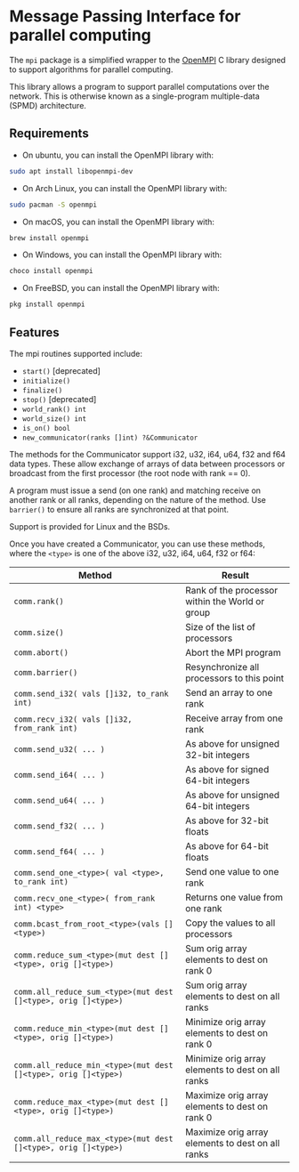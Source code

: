 # Message Passing Interface for parallel computing

The `mpi` package is a simplified wrapper to the [OpenMPI](https://www.open-mpi.org) C library designed
to support algorithms for parallel computing.

This library allows a program to support parallel computations over the network.
This is otherwise known as a single-program multiple-data (SPMD) architecture.

## Requirements

- On ubuntu, you can install the OpenMPI library with:

```bash
sudo apt install libopenmpi-dev
```

- On Arch Linux, you can install the OpenMPI library with:

```bash
sudo pacman -S openmpi
```

- On macOS, you can install the OpenMPI library with:

```bash
brew install openmpi
```

- On Windows, you can install the OpenMPI library with:

```bash
choco install openmpi
```

- On FreeBSD, you can install the OpenMPI library with:

```bash
pkg install openmpi
```

## Features

The mpi routines supported include:

- `start()` [deprecated]
- `initialize()`
- `finalize()`
- `stop()` [deprecated]
- `world_rank() int`
- `world_size() int`
- `is_on() bool`
- `new_communicator(ranks []int) ?&Communicator`

The methods for the Communicator support i32, u32, i64, u64, f32 and f64
data types. These allow exchange of arrays of data between processors
or broadcast from the first processor (the root node with rank == 0).

A program must issue a send (on one rank) and matching receive on another
rank or all ranks, depending on the nature of the method. Use `barrier()`
to ensure all ranks are synchronized at that point.

Support is provided for Linux and the BSDs.

Once you have created a Communicator, you can use these methods,
where the `<type>` is one of the above i32, u32, i64, u64, f32 or f64:

| Method                                                         | Result                                            |
| -------------------------------------------------------------- | ------------------------------------------------- |
| `comm.rank()`                                                  | Rank of the processor within the World or group   |
| `comm.size()`                                                  | Size of the list of processors                    |
| `comm.abort()`                                                 | Abort the MPI program                             |
| `comm.barrier()`                                               | Resynchronize all processors to this point        |
| `comm.send_i32( vals []i32, to_rank int)`                      | Send an array to one rank                         |
| `comm.recv_i32( vals []i32, from_rank int)`                    | Receive array from one rank                       |
| `comm.send_u32( ... )`                                         | As above for unsigned 32-bit integers             |
| `comm.send_i64( ... )`                                         | As above for signed 64-bit integers               |
| `comm.send_u64( ... )`                                         | As above for unsigned 64-bit integers             |
| `comm.send_f32( ... )`                                         | As above for 32-bit floats                        |
| `comm.send_f64( ... )`                                         | As above for 64-bit floats                        |
| `comm.send_one_<type>( val <type>, to_rank int)`               | Send one value to one rank                        |
| `comm.recv_one_<type>( from_rank int) <type>`                  | Returns one value from one rank                   |
| `comm.bcast_from_root_<type>(vals []<type>)`                   | Copy the values to all processors                 |
| `comm.reduce_sum_<type>(mut dest []<type>, orig []<type>)`     | Sum orig array elements to dest on rank 0         |
| `comm.all_reduce_sum_<type>(mut dest []<type>, orig []<type>)` | Sum orig array elements to dest on all ranks      |
| `comm.reduce_min_<type>(mut dest []<type>, orig []<type>)`     | Minimize orig array elements to dest on rank 0    |
| `comm.all_reduce_min_<type>(mut dest []<type>, orig []<type>)` | Minimize orig array elements to dest on all ranks |
| `comm.reduce_max_<type>(mut dest []<type>, orig []<type>)`     | Maximize orig array elements to dest on rank 0    |
| `comm.all_reduce_max_<type>(mut dest []<type>, orig []<type>)` | Maximize orig array elements to dest on all ranks |
